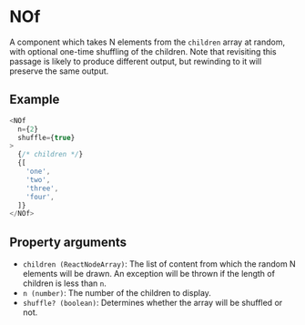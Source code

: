 # NOf

A component which takes N elements from the `children` array at random, with optional one-time shuffling of the children. Note that revisiting this passage is likely to produce different output, but rewinding to it will preserve the same output.

## Example

```javascript
<NOf
  n={2}
  shuffle={true}
>
  {/* children */}
  {[
    'one',
    'two',
    'three',
    'four',
  ]}
</NOf>
```

## Property arguments

* `children (ReactNodeArray)`: The list of content from which the random N elements will be drawn. An exception will be thrown if the length of children is less than `n`.
* `n (number)`: The number of the children to display.
* `shuffle? (boolean)`: Determines whether the array will be shuffled or not.